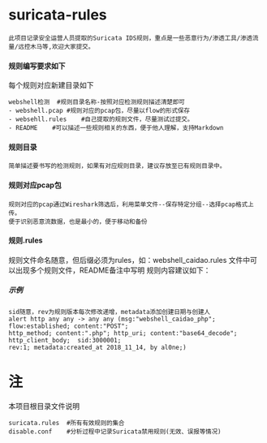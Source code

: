 # suricata-rules
	此项目记录安全运营人员提取的Suricata IDS规则，重点是一些恶意行为/渗透工具/渗透流量/远控木马等,欢迎大家提交。 

#### 规则编写要求如下
每个规则对应新建目录如下

	webshell检测	#规则目录名称-按照对应检测规则描述清楚即可
	- webshell.pcap	#规则对应的pcap包，尽量以flow的形式保存
	- websehll.rules	#自己提取的规则文件，尽量测试过提交。
	- README	#可以描述一些规则相关的东西，便于他人理解，支持Markdown

#### 规则目录
	简单描述要书写的检测规则，如果有对应规则目录，建议存放至已有规则目录中。

#### 规则对应pcap包
	规则对应的pcap通过Wireshark筛选后，利用菜单文件--保存特定分组--选择pcap格式上传。
	便于识别恶意流数据，也是最小的，便于移动和备份

#### 规则.rules
规则文件命名随意，但后缀必须为rules，如：webshell_caidao.rules
文件中可以出现多个规则文件，README备注中写明
规则内容建议如下：
##### 示例
	sid随意，rev为规则版本每次修改递增，metadata添加创建日期与创建人
	alert http any any -> any any (msg:"webshell_caidao_php"; flow:established; content:"POST";
    http_method; content:".php"; http_uri; content:"base64_decode"; http_client_body;  sid:3000001; 
    rev:1; metadata:created_at 2018_11_14, by al0ne;)

# 注
本项目根目录文件说明

	suricata.rules	#所有有效规则的集合
	disable.conf	#分析过程中记录Suricata禁用规则(无效、误报等情况)
